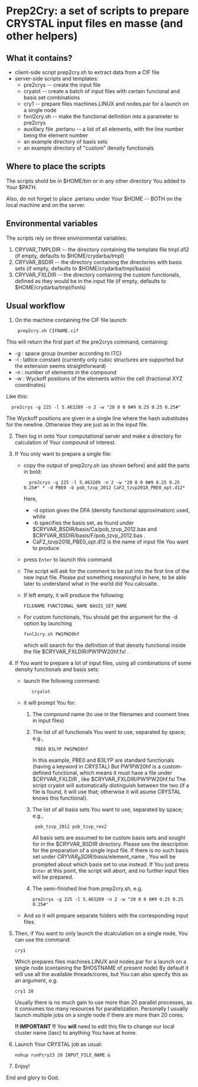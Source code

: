 # Prep2Cry: a set of scripts to prepare CRYSTAL input files en masse (and other helpers)
## What it contains?
* client-side script prep2cry.sh to extract data from a CIF file
* server-side scripts and templates:
    * pre2crys                -- create the input file
    * cryalot                 -- create a batch of input files with certain funcional and basis set combinations
    * cry1                    -- prepare files machines.LINUX and nodes.par for a launch on a single node
    * fxnl2cry.sh             -- make the functional definition into a parameter to pre2crys
    * auxillary file .pertanu -- a list of all elements, with the line number being the element number
    * an example directory of basis sets
    * an example directory of "custom" density functionals

## Where to place the scripts
The scripts shold be in $HOME/bin or in any other directory You added to Your $PATH.

Also, do not forget to place .pertanu under Your $HOME -- BOTH on the local machine and on the server.

## Environmental variables
The scripts rely on three environmental variables:
  1. CRYVAR_TMPLDIR  -- the directory containing the template file tmpl.d12 (if empty, defaults to $HOME/crydarba/tmpl)
  2. CRYVAR_BSDIR -- the directory containing the directories with basis sets (if empty, defaults to $HOME/crydarba/tmpl/basis)
  3. CRYVAR_FXLDIR -- the directory containing the custom functionals, defined as they would be in the input file (if empty, defaults to $HOME/crydarba/tmpl/fxnls)

## Usual workflow
1. On the machine containing the CIF file launch:
   
        prep2cry.sh CIFNAME.cif
   
This will return the first part of the pre2crys command, containing:
- -g : space group (number according to ITC)
- -l : lattice constant (currently only cubic structures are supported but the extension seems straightforward)
- -n : number of elements in the compound
- -w : Wyckoff positions of the elements within the cell (fractional XYZ coordinates)
      
Like this:

      pre2crys -g 225 -l 5.463209 -n 2 -w "20 0 0 0#9 0.25 0.25 0.25#"
      
The Wyckoff positions are given in a single line where the hash substitutes for the newline. Otherwise they are just as in the input file.

2. Then log in onto Your computational server and make a directory for calculation of Your compound of interest.
3. If You only want to prepare a single file:
   * copy the output of prep2cry.sh (as shown before) and add the parts in bold:
     
           pre2crys -g 225 -l 5.463209 -n 2 -w "20 0 0 0#9 0.25 0.25 0.25#" * -d PBE0 -b pob_tzvp_2012 CaF2_tzvp2018_PBE0_opt.d12*
     
     Here,
     - -d option gives the DFA (density functional approximation) used, while
     - -b specifies the basis set, as found under $CRYVAR_BSDIR/basis/Ca/pob_tzvp_2012.bas and $CRYVAR_BSDIR/basis/F/pob_tzvp_2012.bas .
     - CaF2_tzvp2018_PBE0_opt.d12 is the name of input file You want to produce
   * press `Enter` to launch this command
   * The script will ask for the comment to be put into the first line of the new input file. Please put something meaningful in here, to be able later to understand what in the world did You calcualte.
   * If left empty, it will produce the following:
     
         FILENAME FUNCTIONAL_NAME BASIS_SET_NAME
     
   * For custom functionals, You should get the argument for the -d option by launching
     
         fxnl2cry.sh PW1PW20hf
     
     which will search for the definition of that density functional inside the file $CRYVAR_FXLDIR/PW1PW20hf.fxl .
5. If You want to prepare a lot of input files, using all combinations of some density functionals and basis sets:
   * launch the following command:
     
            cryalot
    
   * it will prompt You for:
       1. The compound name (to use in the filenames and cooment lines in input files)
       2. The list of all functionals You want to use, separated by space; e.g.,
     
               PBE0 B3LYP PW1PW20hf
          
          In this example, PBE0 and B3LYP are standard functionals (having a keyword in CRYSTAL)
          But PW1PW20hf is a custom-defined functional, which means it must have a file under $CRYVAR_FXLDIR , like $CRYVAR_FXLDIR/PW1PW20hf.fxl
          The script cryalot will automatically distinguish between the two (if a file is found, it will use that; otherwise it will asume CRYSTAL knows this functional).
       4. The list of all basis sets You want to use, separated by space; e.g.,
          
               pob_tzvp_2012 pob_tzvp_rev2
          
          All basis sets are assumed to be custom basis sets and sought for in the $CRYVAR_BSDIR directory. Please see the description for the preparation of a single input file.
          If there is no such basis set under $CRYVAR_BSDIR/basis/$element_name , You will be prompted about which basis set to use instead.
          If You just press `Enter` at this point, the script will abort, and no further input files will be prepared.
       6. The semi-finished line from prep2cry.sh, e.g.
          
              pre2crys -g 225 -l 5.463209 -n 2 -w "20 0 0 0#9 0.25 0.25 0.25#"
          
   * And so it will prepare separate folders with the corresponding input files.
6. Then, if You want to only launch the dcalculation on a single node, You can use the command:

       cry1
     
   Which prepares files machines.LINUX and nodes.par for a launch on a single node (containing the $HOSTNAME of present node)
   By default it will use all the available threads/cores, but You can also specify this as an argument, e.g.
   
       cry1 20
       
   Usually there is no much gain to use more than 20 parallel processes, as it consumes too many resources for parallelization.
   Personally I usually launch multiple jobs on a single node if there are more than 20 cores.

   **!! IMPORTANT !!** You **will** need to edit this file to change our local cluster name (lasc) to anything You have at home.
8. Launch Your CRYSTAL job as usual:

       nohup runPcry23 20 INPUT_FILE_NAME &

9. Enjoy!

End and glory to God.
